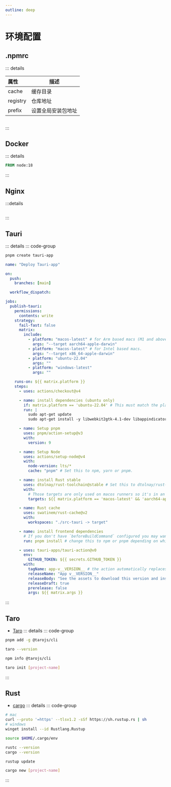 ```yaml
---
outline: deep
---
```

# 环境配置

## .npmrc

::: details

|属性|描述|
|:----|----|
|cache|缓存目录|
|registry|仓库地址|
|prefix|设置全局安装包地址|

```.npmrc

```

:::

## Docker

::: details

```dockerfile [.Dockerfile]
FROM node:18
```

:::

## Nginx

:::details

```nginx

```

:::

## Tauri

::: details
::: code-group

```sh [创建项目]
pnpm create tauri-app
```

```yaml [Github Actions]
name: "Deploy Tauri-app"

on:
  push:
    branches: [main]

  workflow_dispatch:

jobs:
  publish-tauri:
    permissions:
      contents: write
    strategy:
      fail-fast: false
      matrix:
        include:
          - platform: "macos-latest" # for Arm based macs (M1 and above).
            args: "--target aarch64-apple-darwin"
          - platform: "macos-latest" # for Intel based macs.
            args: "--target x86_64-apple-darwin"
          - platform: "ubuntu-22.04"
            args: ""
          - platform: "windows-latest"
            args: ""

    runs-on: ${{ matrix.platform }}
    steps:
      - uses: actions/checkout@v4

      - name: install dependencies (ubuntu only)
        if: matrix.platform == 'ubuntu-22.04' # This must match the platform value defined above.
        run: |
          sudo apt-get update
          sudo apt-get install -y libwebkit2gtk-4.1-dev libappindicator3-dev librsvg2-dev patchelf

      - name: Setup pnpm
        uses: pnpm/action-setup@v3
        with:
          version: 9

      - name: Setup Node
        uses: actions/setup-node@v4
        with:
          node-version: lts/*
          cache: "pnpm" # Set this to npm, yarn or pnpm.

      - name: install Rust stable
        uses: dtolnay/rust-toolchain@stable # Set this to dtolnay/rust-toolchain@nightly
        with:
          # Those targets are only used on macos runners so it's in an `if` to slightly speed up windows and linux builds.
          targets: ${{ matrix.platform == 'macos-latest' && 'aarch64-apple-darwin,x86_64-apple-darwin' || '' }}

      - name: Rust cache
        uses: swatinem/rust-cache@v2
        with:
          workspaces: "./src-tauri -> target"

      - name: install frontend dependencies
        # If you don't have `beforeBuildCommand` configured you may want to build your frontend here too.
        run: pnpm install # change this to npm or pnpm depending on which one you use.

      - uses: tauri-apps/tauri-action@v0
        env:
          GITHUB_TOKEN: ${{ secrets.GITHUB_TOKEN }}
        with:
          tagName: app-v__VERSION__ # the action automatically replaces \_\_VERSION\_\_ with the app version.
          releaseName: "App v__VERSION__"
          releaseBody: "See the assets to download this version and install."
          releaseDraft: true
          prerelease: false
          args: ${{ matrix.args }}

```

:::

## Taro

- [Taro](https://taro-docs.jd.com/docs/)
::: details
::: code-group

```sh [安装]
pnpm add -g @tarojs/cli
```

```sh [检测]
taro --version
```

```sh [信息查看]
npm info @tarojs/cli
```

```sh [创建项目]
taro init [project-name]
```

:::

## Rust

- [cargo](https://doc.rust-lang.org/stable/cargo/index.html)
::: details
::: code-group

```sh [安装]
# mac 
curl --proto '=https' --tlsv1.2 -sSf https://sh.rustup.rs | sh
# windows
winget install --id Rustlang.Rustup
```

```sh [环境变量]
source $HOME/.cargo/env
```

```sh [检测]
rustc --version
cargo --version
```

```sh [升级]
rustup update
```

```sh [创建项目]
cargo new [project-name]
```

:::
